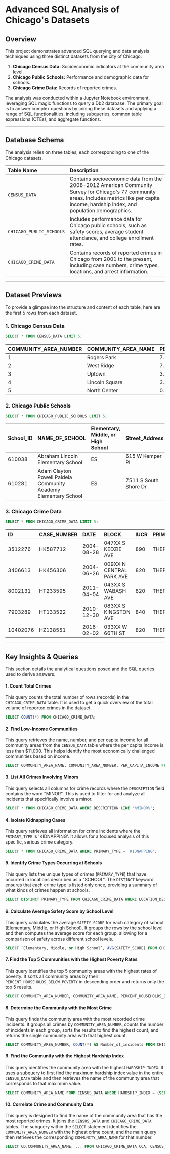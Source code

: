 # Advanced SQL Analysis of Chicago's Datasets

## Overview

This project demonstrates advanced SQL querying and data analysis techniques using three distinct datasets from the city of Chicago:
1.  **Chicago Census Data:** Socioeconomic indicators at the community area level.
2.  **Chicago Public Schools:** Performance and demographic data for schools.
3.  **Chicago Crime Data:** Records of reported crimes.

The analysis was conducted within a Jupyter Notebook environment, leveraging SQL magic functions to query a Db2 database. The primary goal is to answer complex questions by joining these datasets and applying a range of SQL functionalities, including subqueries, common table expressions (CTEs), and aggregate functions.

---

## Database Schema

The analysis relies on three tables, each corresponding to one of the Chicago datasets.

| Table Name | Description |
| :--- | :--- |
| `CENSUS_DATA` | Contains socioeconomic data from the 2008-2012 American Community Survey for Chicago's 77 community areas. Includes metrics like per capita income, hardship index, and population demographics. |
| `CHICAGO_PUBLIC_SCHOOLS` | Includes performance data for Chicago public schools, such as safety scores, average student attendance, and college enrollment rates. |
| `CHICAGO_CRIME_DATA` | Contains records of reported crimes in Chicago from 2001 to the present, including case numbers, crime types, locations, and arrest information. |

---

## Dataset Previews

To provide a glimpse into the structure and content of each table, here are the first 5 rows from each dataset.

### 1. Chicago Census Data

```sql
SELECT * FROM CENSUS_DATA LIMIT 5;
```

| COMMUNITY_AREA_NUMBER | COMMUNITY_AREA_NAME | PERCENT_OF_HOUSING_CROWDED | PERCENT_HOUSEHOLDS_BELOW_POVERTY | PERCENT_AGED_16_UNEMPLOYED | PERCENT_AGED_25_WITHOUT_HIGH_SCHOOL_DIPLOMA | PERCENT_AGED_UNDER_18_OR_OVER_64 | PER_CAPITA_INCOME | HARDSHIP_INDEX |
| :--- | :--- | :--- | :--- | :--- | :--- | :--- | :--- | :--- |
| 1 | Rogers Park | 7.7 | 23.6 | 8.7 | 18.2 | 27.5 | 23939 | 39 |
| 2 | West Ridge | 7.8 | 17.2 | 8.8 | 20.8 | 38.5 | 23040 | 46 |
| 3 | Uptown | 3.8 | 24.0 | 8.9 | 11.8 | 22.2 | 35787 | 20 |
| 4 | Lincoln Square | 3.4 | 10.9 | 8.2 | 13.4 | 25.5 | 37524 | 17 |
| 5 | North Center | 0.3 | 7.5 | 5.2 | 4.5 | 26.2 | 57123 | 6 |

### 2. Chicago Public Schools

```sql
SELECT * FROM CHICAGO_PUBLIC_SCHOOLS LIMIT 5;
```

| School_ID | NAME_OF_SCHOOL | Elementary, Middle, or High School | Street_Address | City | State | ZIP_Code | Phone_Number | Safety_Icon | SAFETY_SCORE | AVERAGE_STUDENT_ATTENDANCE | Gr3_5_Grade_Level_Math__ | Gr3_5_Grade_Level_Read__ | Gr6_8_Grade_Level_Math__ | Gr6_8_Grade_Level_Read__ | Graduation_Rate__ | ... |
| :--- | :--- | :--- | :--- | :--- | :--- | :--- | :--- | :--- | :--- | :--- | :--- | :--- | :--- | :--- | :--- | :--- |
| 610038 | Abraham Lincoln Elementary School | ES | 615 W Kemper Pl | Chicago | IL | 60614 | (773) 534-5720 | Very Strong | 99.0 | 96.00% | 89.6 | 84.9 | 81.9 | 85.2 | NDA | ... |
| 610281 | Adam Clayton Powell Paideia Community Academy Elementary School | ES | 7511 S South Shore Dr | Chicago | IL | 60649 | (773) 535-6650 | Average | 54.0 | 95.60% | 21.9 | 15.1 | 38.5 | 27.4 | NDA | ... |

### 3. Chicago Crime Data

```sql
SELECT * FROM CHICAGO_CRIME_DATA LIMIT 5;
```

| ID | CASE_NUMBER | DATE | BLOCK | IUCR | PRIMARY_TYPE | DESCRIPTION | LOCATION_DESCRIPTION | ARREST | DOMESTIC | BEAT | DISTRICT | WARD | COMMUNITY_AREA_NUMBER | FBICODE | X_COORDINATE | Y_COORDINATE | YEAR | LATITUDE | LONGITUDE | LOCATION |
| :--- | :--- | :--- | :--- | :--- | :--- | :--- | :--- | :--- | :--- | :--- | :--- | :--- | :--- | :--- | :--- | :--- | :--- | :--- | :--- | :--- |
| 3512276 | HK587712 | 2004-08-28 | 047XX S KEDZIE AVE | 890 | THEFT | FROM BUILDING | SMALL RETAIL STORE | 0 | 0 | 911 | 9 | 14.0 | 58.0 | 6 | 1155838.0 | 1873050.0 | 2004 | 41.8074405 | -87.70395585 | (41.8074405, -87.703955849) |
| 3406613 | HK456306 | 2004-06-26 | 009XX N CENTRAL PARK AVE | 820 | THEFT | $500 AND UNDER | OTHER | 0 | 0 | 1112 | 11 | 27.0 | 23.0 | 6 | 1152206.0 | 1906127.0 | 2004 | 41.89827996 | -87.71640551 | (41.898279962, -87.716405505) |
| 8002131 | HT233595 | 2011-04-04 | 043XX S WABASH AVE | 820 | THEFT | $500 AND UNDER | NURSING HOME/RETIREMENT HOME | 0 | 0 | 221 | 2 | 3.0 | 38.0 | 6 | 1177436.0 | 1876313.0 | 2011 | 41.81593313 | -87.62464213 | (41.815933131, -87.624642127) |
| 7903289 | HT133522 | 2010-12-30 | 083XX S KINGSTON AVE | 840 | THEFT | FINANCIAL ID THEFT: OVER $300 | RESIDENCE | 0 | 0 | 423 | 4 | 7.0 | 46.0 | 6 | 1194622.0 | 1850125.0 | 2010 | 41.74366532 | -87.56246276 | (41.743665322, -87.562462756) |
| 10402076 | HZ138551 | 2016-02-02 | 033XX W 66TH ST | 820 | THEFT | $500 AND UNDER | ALLEY | 0 | 0 | 831 | 8 | 15.0 | 66.0 | 6 | 1155240.0 | 1860661.0 | 2016 | 41.7734553 | -87.70648047 | (41.773455295, -87.706480471) |

---

## Key Insights & Queries

This section details the analytical questions posed and the SQL queries used to derive answers.

#### 1. Count Total Crimes
This query counts the total number of rows (records) in the `CHICAGO_CRIME_DATA` table. It is used to get a quick overview of the total volume of reported crimes in the dataset.
```sql
SELECT COUNT(*) FROM CHICAGO_CRIME_DATA;
```

#### 2. Find Low-Income Communities
This query retrieves the name, number, and per capita income for all community areas from the `CENSUS_DATA` table where the per capita income is less than $11,000. This helps identify the most economically challenged communities based on income.
```sql
SELECT COMMUNITY_AREA_NAME, COMMUNITY_AREA_NUMBER, PER_CAPITA_INCOME FROM CENSUS_DATA WHERE PER_CAPITA_INCOME < 11000;
```

#### 3. List All Crimes Involving Minors
This query selects all columns for crime records where the `DESCRIPTION` field contains the word "MINOR". This is used to filter for and analyze all incidents that specifically involve a minor.
```sql
SELECT * FROM CHICAGO_CRIME_DATA WHERE DESCRIPTION LIKE '%MINOR%';
```

#### 4. Isolate Kidnapping Cases
This query retrieves all information for crime incidents where the `PRIMARY_TYPE` is 'KIDNAPPING'. It allows for a focused analysis of this specific, serious crime category.
```sql
SELECT * FROM CHICAGO_CRIME_DATA WHERE PRIMARY_TYPE = 'KIDNAPPING';
```

#### 5. Identify Crime Types Occurring at Schools
This query lists the unique types of crimes (`PRIMARY_TYPE`) that have occurred in locations described as a "SCHOOL". The `DISTINCT` keyword ensures that each crime type is listed only once, providing a summary of what kinds of crimes happen at schools.
```sql
SELECT DISTINCT PRIMARY_TYPE FROM CHICAGO_CRIME_DATA WHERE LOCATION_DESCRIPTION LIKE '%SCHOOL%';
```

#### 6. Calculate Average Safety Score by School Level
This query calculates the average `SAFETY_SCORE` for each category of school (Elementary, Middle, or High School). It groups the rows by the school level and then computes the average score for each group, allowing for a comparison of safety across different school levels.
```sql
SELECT `Elementary, Middle, or High School`, AVG(SAFETY_SCORE) FROM CHICAGO_PUBLIC_SCHOOLS GROUP BY `Elementary, Middle, or High School`;
```

#### 7. Find the Top 5 Communities with the Highest Poverty Rates
This query identifies the top 5 community areas with the highest rates of poverty. It sorts all community areas by their `PERCENT_HOUSEHOLDS_BELOW_POVERTY` in descending order and returns only the top 5 results.
```sql
SELECT COMMUNITY_AREA_NUMBER, COMMUNITY_AREA_NAME, PERCENT_HOUSEHOLDS_BELOW_POVERTY FROM CENSUS_DATA ORDER BY PERCENT_HOUSEHOLDS_BELOW_POVERTY DESC LIMIT 5;
```

#### 8. Determine the Community with the Most Crime
This query finds the community area with the most recorded crime incidents. It groups all crimes by `COMMUNITY_AREA_NUMBER`, counts the number of incidents in each group, sorts the results to find the highest count, and returns the single community area with that highest count.
```sql
SELECT COMMUNITY_AREA_NUMBER, COUNT(*) AS Number_of_incidents FROM CHICAGO_CRIME_DATA GROUP BY COMMUNITY_AREA_NUMBER ORDER BY Number_of_incidents DESC LIMIT 1;
```

#### 9. Find the Community with the Highest Hardship Index
This query identifies the community area with the highest `HARDSHIP_INDEX`. It uses a subquery to first find the maximum hardship index value in the entire `CENSUS_DATA` table and then retrieves the name of the community area that corresponds to that maximum value.
```sql
SELECT COMMUNITY_AREA_NAME FROM CENSUS_DATA WHERE HARDSHIP_INDEX = (SELECT MAX(HARDSHIP_INDEX) FROM CENSUS_DATA);
```

#### 10. Correlate Crime and Community Data
This query is designed to find the name of the community area that has the most reported crimes. It joins the `CENSUS_DATA` and `CHICAGO_CRIME_DATA` tables. The subquery within the `SELECT` statement identifies the `COMMUNITY_AREA_NUMBER` with the highest crime count, and the main query then retrieves the corresponding `COMMUNITY_AREA_NAME` for that number.
```sql
SELECT CD.COMMUNITY_AREA_NAME, ... FROM CHICAGO_CRIME_DATA CCA, CENSUS_DATA CD WHERE CD.COMMUNITY_AREA_NUMBER = CCA.COMMUNITY_AREA_NUMBER;
```
